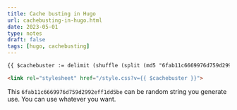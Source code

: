 ```yaml
---
title: Cache busting in Hugo
url: cachebusting-in-hugo.html
date: 2023-05-01
type: notes
draft: false
tags: [hugo, cachebusting]
---
```


```html
{{ $cachebuster := delimit (shuffle (split (md5 "6fab11c6669976d759d2992eff1dd5be") "" )) "" }}

<link rel="stylesheet" href="/style.css?v={{ $cachebuster }}">
```

This `6fab11c6669976d759d2992eff1dd5be` can be random string you generate use.
You can use whatever you want.
